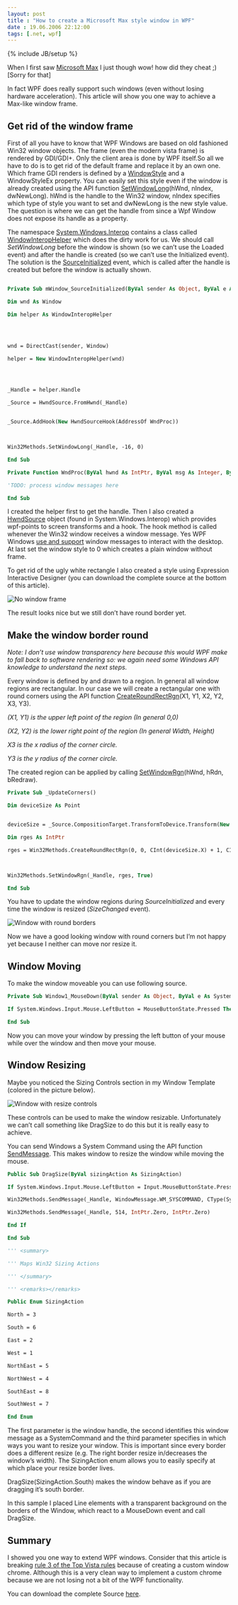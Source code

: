 ```yaml
---
layout: post
title : "How to create a Microsoft Max style window in WPF"
date : 19.06.2006 22:12:00
tags: [.net, wpf]
---
```

{% include JB/setup %}


When I first saw [Microsoft Max](http://www.microsoft.com/max/) I just though wow! how did they cheat ;) [Sorry for that] 

In fact WPF does really support such windows (even without losing hardware acceleration). This article will show you one way to achieve a Max-like window frame. 

## Get rid of the window frame 

First of all you have to know that WPF Windows are based on old fashioned Win32 window objects. The frame (even the modern vista frame) is rendered by GDI/GDI+. Only the client area is done by WPF itself.So all we have to do is to get rid of the default frame and replace it by an own one. Which frame GDI renders is defined by a [WindowStyle](http://msdn.microsoft.com/library/en-us/winui/winui/WindowsUserInterface/Windowing/Windows/WindowReference/WindowStyles.asp) and a WindowStyleEx property. You can easily set this style even if the window is already created using the API function [SetWindowLong](http://msdn.microsoft.com/library/en-us/winui/winui/windowsuserinterface/windowing/windowclasses/windowclassreference/windowclassfunctions/setwindowlong.asp)(hWnd, nIndex, dwNewLong). hWnd is the handle to the Win32 window, nIndex specifies which type of style you want to set and dwNewLong is the new style value. The question is where we can get the handle from since a Wpf Window does not expose its handle as a property. 

The namespace [System.Windows.Interop](http://windowssdk.msdn.microsoft.com/en-us/system.windows.interop(VS.80).aspx) contains a class called [WindowInteropHelper](http://windowssdk.msdn.microsoft.com/en-us/system.windows.interop.windowinterophelper(VS.80).aspx) which does the dirty work for us. We should call <em>SetWindowLong</em> before the window is shown (so we can’t use the Loaded event) and after the handle is created (so we can’t use the Initialized event). The solution is the [SourceInitialized](http://windowssdk.msdn.microsoft.com/en-us/system.windows.window.sourceinitialized(VS.80).aspx) event, which is called after the handle is created but before the window is actually shown. 

``` vb

Private Sub mWindow_SourceInitialized(ByVal sender As Object, ByVal e As System.EventArgs) Handles mWindow.SourceInitialized 

Dim wnd As Window 

Dim helper As WindowInteropHelper 




wnd = DirectCast(sender, Window) 

helper = New WindowInteropHelper(wnd) 




_Handle = helper.Handle 

_Source = HwndSource.FromHwnd(_Handle) 


_Source.AddHook(New HwndSourceHook(AddressOf WndProc)) 



Win32Methods.SetWindowLong(_Handle, -16, 0) 

End Sub 

Private Function WndProc(ByVal hwnd As IntPtr, ByVal msg As Integer, ByVal wParam As IntPtr, ByVal lParam As IntPtr, ByRef handled As Boolean) As IntPtr 

'TODO: process window messages here 

End Sub 

```

I created the helper first to get the handle. Then I also created a [HwndSource](http://windowssdk.msdn.microsoft.com/en-us/system.windows.interop.hwndsource(VS.80).aspx) object (found in System.Windows.Interop) which provides wpf-points to screen transforms and a hook. The hook method is called whenever the Win32 window receives a window message. Yes WPF Windows <u>use and support</u> window messages to interact with the desktop. At last set the window style to 0 which creates a plain window without frame. 

To get rid of the ugly white rectangle I also created a style using Expression Interactive Designer (you can download the complete source at the bottom of this article).

![No window frame](http://www.dev-jc-vb.de/dev-jc-vb/blog/images/NoFrame.PNG)

The result looks nice but we still don’t have round border yet. 

## Make the window border round 

<em>Note: I don’t use window transparency here because this would WPF make to fall back to software rendering so: we again need some Windows API knowledge to understand the next steps. </em>

Every window is defined by and drawn to a region. In general all window regions are rectangular. In our case we will create a rectangular one with round corners using the API function [CreateRoundRectRgn](http://msdn.microsoft.com/library/en-us/gdi/regions_7wa6.asp)(X1, Y1, X2, Y2, X3, Y3). 
<em>

(X1, Y1) is the upper left point of the region (In general 0,0) 

(X2, Y2) is the lower right point of the region (In general Width, Height) 

X3 is the x radius of the corner circle. 

Y3 is the y radius of the corner circle. 
</em>

The created region can be applied by calling [SetWindowRgn](http://msdn.microsoft.com/library/en-us/gdi/pantdraw_2him.asp)(hWnd, hRdn, bRedraw). 


``` vb
Private Sub _UpdateCorners() 

Dim deviceSize As Point 


deviceSize = _Source.CompositionTarget.TransformToDevice.Transform(New Point(Window.ActualWidth, Window.ActualHeight)) 

Dim rges As IntPtr 

rges = Win32Methods.CreateRoundRectRgn(0, 0, CInt(deviceSize.X) + 1, CInt(deviceSize.Y) + , radiusx, radiusy) 



Win32Methods.SetWindowRgn(_Handle, rges, True) 

End Sub 
```

You have to update the window regions during <em>SourceInitialized</em> and every time the window is resized (<em>SizeChanged</em> event).

![Window with round borders](http://www.dev-jc-vb.de/dev-jc-vb/blog/images/RoundBorders.PNG)

Now we have a good looking window with round corners but I’m not happy yet because I neither can move nor resize it. 

## Window Moving 

To make the window moveable you can use following source. 


``` vb
Private Sub Window1_MouseDown(ByVal sender As Object, ByVal e As System.Windows.Input.MouseButtonEventArgs) Handles Me.MouseDown 

If System.Windows.Input.Mouse.LeftButton = MouseButtonState.Pressed Then Me.DragMove() 

End Sub
```


Now you can move your window by pressing the left button of your mouse while over the window and then move your mouse. 

## Window Resizing 

Maybe you noticed the Sizing Controls section in my Window Template (colored in the picture below).

![Window with resize controls](http://www.dev-jc-vb.de/dev-jc-vb/blog/images/SizingControls.PNG)

These controls can be used to make the window resizable. Unfortunately we can’t call something like DragSize to do this but it is really easy to achieve. 

You can send Windows a System Command using the API function [SendMessage](http://msdn.microsoft.com/library/en-us/winui/winui/windowsuserinterface/windowing/messagesandmessagequeues/messagesandmessagequeuesreference/messagesandmessagequeuesfunctions/sendmessage.asp). This makes window to resize the window while moving the mouse. 

``` vb
Public Sub DragSize(ByVal sizingAction As SizingAction) 

If System.Windows.Input.Mouse.LeftButton = Input.MouseButtonState.Pressed Then 

Win32Methods.SendMessage(_Handle, WindowMessage.WM_SYSCOMMAND, CType(SysCommand.SC_SIZE + sizingAction, IntPtr), IntPtr.Zero) 

Win32Methods.SendMessage(_Handle, 514, IntPtr.Zero, IntPtr.Zero) 

End If 

End Sub 

''' <summary> 

''' Maps Win32 Sizing Actions 

''' </summary> 

''' <remarks></remarks> 

Public Enum SizingAction 

North = 3 

South = 6 

East = 2 

West = 1 

NorthEast = 5 

NorthWest = 4 

SouthEast = 8 

SouthWest = 7 

End Enum 
```

The first parameter is the window handle, the second identifies this window message as a SystemCommand and the third parameter specifies in which ways you want to resize your window. This is important since every border does a different resize (e.g. The right border resize in/decreases the window’s width). The SizingAction enum allows you to easily specify at which place your resize border lives. 

DragSize(SizingAction.South) makes the window behave as if you are dragging it’s south border. 

In this sample I placed Line elements with a transparent background on the borders of the Window, which react to a MouseDown event and call DragSize.

## Summary 

I showed you one way to extend WPF windows. Consider that this article is breaking [rule 3 of the Top Vista rules](http://msdn.microsoft.com/library/en-us/uxguide/uxguide/Resources/TopRules/TopRules.asp) because of creating a custom window chrome. Although this is a very clean way to implement a custom chrome because we are not losing not a bit of the WPF functionality. 

You can download the complete Source [here](http://www.dev-jc-vb.de/dev-jc-vb/blog/WindowStyleExtender.zip). 
